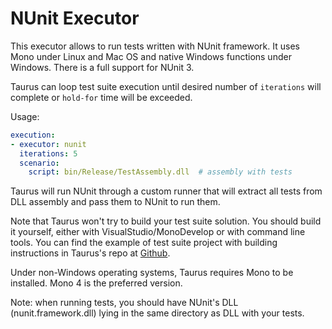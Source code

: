 # NUnit Executor

This executor allows to run tests written with NUnit framework. It uses Mono under Linux and Mac OS
and native Windows functions under Windows. There is a full support for NUnit 3.

Taurus can loop test suite execution until desired number of `iterations` will complete or
`hold-for` time will be exceeded.

Usage:
```yaml
execution:
- executor: nunit
  iterations: 5
  scenario:
    script: bin/Release/TestAssembly.dll  # assembly with tests
```

Taurus will run NUnit through a custom runner that will extract all tests from DLL assembly
and pass them to NUnit to run them.

Note that Taurus won't try to build your test suite solution. You should build it yourself,
either with VisualStudio/MonoDevelop or with command line tools. You can find the example of
test suite project with building instructions in Taurus's repo at
[Github](https://github.com/Blazemeter/taurus/tree/master/examples/selenium/nunit/).

Under non-Windows operating systems, Taurus requires Mono to be installed. Mono 4 is the preferred
version.

Note: when running tests, you should have NUnit's DLL (nunit.framework.dll) lying in the same
directory as DLL with your tests.